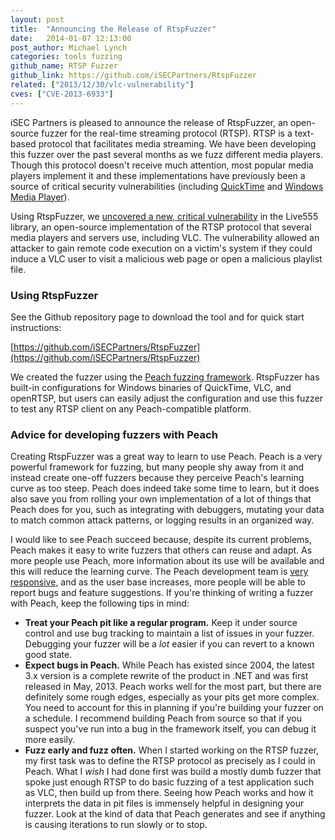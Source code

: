 ```yaml
---
layout: post
title:  "Announcing the Release of RtspFuzzer"
date:   2014-01-07 12:13:00
post_author: Michael Lynch
categories: tools fuzzing
github_name: RTSP Fuzzer
github_link: https://github.com/iSECPartners/RtspFuzzer
related: ["2013/12/30/vlc-vulnerability"]
cves: ["CVE-2013-6933"]
---
```


iSEC Partners is pleased to announce the release of RtspFuzzer, an open-source fuzzer for the real-time streaming protocol (RTSP). RTSP is a text-based protocol that facilitates media streaming. We have been developing this fuzzer over the past several months as we fuzz different media players. Though this protocol doesn't receive much attention, most popular media players implement it and these implementations have previously been a source of critical security vulnerabilities (including [QuickTime](http://cvedetails.com/cve/2007-6166) and [Windows Media Player](http://www.cve.mitre.org/cgi-bin/cvename.cgi?name=CVE-2010-3225)).

Using RtspFuzzer, we [uncovered a new, critical vulnerability](https://isecpartners.github.io/fuzzing/vulnerabilities/2013/12/30/vlc-vulnerability.html) in the Live555 library, an open-source implementation of the RTSP protocol that several media players and servers use, including VLC. The vulnerability allowed an attacker to gain remote code execution on a victim's system if they could induce a VLC user to visit a malicious web page or open a malicious playlist file.

### Using RtspFuzzer

See the Github repository page to download the tool and for quick start instructions:

[https://github.com/iSECPartners/RtspFuzzer](https://github.com/iSECPartners/RtspFuzzer)

We created the fuzzer using the [Peach fuzzing framework](http://www.peachfuzzer.com). RtspFuzzer has built-in configurations for Windows binaries of QuickTime, VLC, and openRTSP, but users can easily adjust the configuration and use this fuzzer to test any RTSP client on any Peach-compatible platform.

### Advice for developing fuzzers with Peach

Creating RtspFuzzer was a great way to learn to use Peach. Peach is a very powerful framework for fuzzing, but many people shy away from it and instead create one-off fuzzers because they perceive Peach's learning curve as too steep. Peach does indeed take some time to learn, but it does also save you from rolling your own implementation of a lot of things that Peach does for you, such as integrating with debuggers, mutating your data to match common attack patterns, or logging results in an organized way.

I would like to see Peach succeed because, despite its current problems, Peach makes it easy to write fuzzers that others can reuse and adapt. As more people use Peach, more information about its use will be available and this will reduce the learning curve. The Peach development team is [very responsive](http://forums.peachfuzzer.com/forumdisplay.php?2-Peach-3-Beta), and as the user base increases, more people will be able to report bugs and feature suggestions. If you're thinking of writing a fuzzer with Peach, keep the following tips in mind:

* **Treat your Peach pit like a regular program.** Keep it under source control and use bug tracking to maintain a list of issues in your fuzzer. Debugging your fuzzer will be a *lot* easier if you can revert to a known good state.
* **Expect bugs in Peach.** While Peach has existed since 2004, the latest 3.x version is a complete rewrite of the product in .NET and was first released in May, 2013. Peach works well for the most part, but there are definitely some rough edges, especially as your pits get more complex. You need to account for this in planning if you're building your fuzzer on a schedule. I recommend building Peach from source so that if you suspect you've run into a bug in the framework itself, you can debug it more easily.
* **Fuzz early and fuzz often.** When I started working on the RTSP fuzzer, my first task was to define the RTSP protocol as precisely as I could in Peach. What I *wish* I had done first was build a mostly dumb fuzzer that spoke just enough RTSP to do basic fuzzing of a test application such as VLC, then build up from there. Seeing how Peach works and how it interprets the data in pit files is immensely helpful in designing your fuzzer. Look at the kind of data that Peach generates and see if anything is causing iterations to run slowly or to stop.

